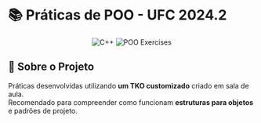# 📚 Práticas de POO - UFC 2024.2

<div align="center">
  <img src="https://img.shields.io/badge/Java-ED8B00?style=for-the-badge&logo=openjdk&logoColor=white" alt="C++">
  <img src="https://img.shields.io/badge/OOP-Exercises-blue?style=for-the-badge" alt="POO Exercises">
</div>

## 🚀 Sobre o Projeto

Práticas desenvolvidas utilizando **um TKO customizado** criado em sala de aula.  
Recomendado para compreender como funcionam **estruturas para objetos** e padrões de projeto.
